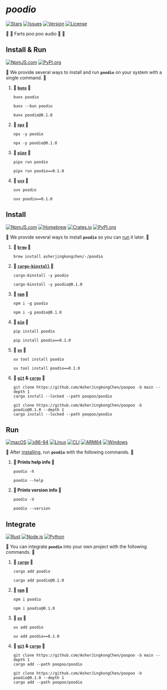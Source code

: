 # _**poodio**_

[![Stars](https://img.shields.io/github/stars/AsherJingkongChen/poopoo?style=for-the-badge&label=stars&logo=refinedgithub&logoColor=fff&labelColor=333&color=c83)](https://github.com/AsherJingkongChen/poopoo/stargazers)
[![Issues](https://img.shields.io/github/issues/AsherJingkongChen/poopoo?style=for-the-badge&label=issues&logo=github&logoColor=fff&labelColor=333&color=485)](https://github.com/AsherJingkongChen/poopoo/issues)
[![Version](https://img.shields.io/github/v/release/AsherJingkongChen/poopoo?filter=poodio%40*&style=for-the-badge&label=version&logo=semver&logoColor=fff&labelColor=333&color=38c)](https://github.com/AsherJingkongChen/poopoo/releases?q=poodio%40&expanded=true)
[![License](https://img.shields.io/github/license/AsherJingkongChen/poopoo?style=for-the-badge&label=license&logo=spdx&logoColor=09f&labelColor=333&color=048)](https://github.com/AsherJingkongChen/poopoo/blob/main/LICENSE.txt)

💩 💨 Farts poo poo audio 💨 💩

## Install & Run

[![NpmJS.com](https://img.shields.io/npm/v/poodio?style=for-the-badge&label=npmjs&logo=npm&logoColor=d33&labelColor=333&color=c22)](https://www.npmjs.com/package/poodio)
[![PyPI.org](https://img.shields.io/pypi/v/poodio?style=for-the-badge&label=pypi&logo=pypi&logoColor=fd4&labelColor=333&color=59d)](https://pypi.org/project/poodio/)

💩 We provide several ways to install and run **`poodio`** on your system with a single command. 💩

1. **💩 [`bunx`](https://bun.sh/) 💩**
    ```shell
    bunx poodio
    ```
    ```shell
    bunx --bun poodio
    ```
    ```shell
    bunx poodio@0.1.0
    ```
2. **💩 [`npx`](https://nodejs.org/en/download/) 💩**
    ```shell
    npx -y poodio
    ```
    ```shell
    npx -y poodio@0.1.0
    ```
3. **💩 [`pipx`](https://pypi.org/project/pipx/) 💩**
    ```shell
    pipx run poodio
    ```
    ```shell
    pipx run poodio==0.1.0
    ```
4. **💩 [`uvx`](https://docs.astral.sh/uv/#installation) 💩**
    ```shell
    uvx poodio
    ```
    ```shell
    uvx poodio==0.1.0
    ```

## Install

[![NpmJS.com](https://img.shields.io/npm/v/poodio?style=for-the-badge&label=npmjs&logo=npm&logoColor=d33&labelColor=333&color=c22)](https://www.npmjs.com/package/poodio)
[![Homebrew](https://img.shields.io/badge/dynamic/regex?url=https%3A%2F%2Fraw.githubusercontent.com%2FAsherJingkongChen%2Fhomebrew--%2Frefs%2Fheads%2Fmain%2FFormula%2Fpoodio.rb&search=version%20%22%28%5B0-9%5D%2B.%5B0-9%5D%2B.%5B0-9%5D%2B%29%22&replace=v%241&style=for-the-badge&label=homebrew&logo=homebrew&logoColor=fc9&labelColor=333&color=b73)](https://github.com/AsherJingkongChen/homebrew--/blob/main/Formula/poodio.rb)
[![Crates.io](https://img.shields.io/crates/v/poodio?style=for-the-badge&label=crates&logo=docs.rs&logoColor=da3&labelColor=333&color=473)](https://crates.io/crates/poodio)
[![PyPI.org](https://img.shields.io/pypi/v/poodio?style=for-the-badge&label=pypi&logo=pypi&logoColor=fd4&labelColor=333&color=59d)](https://pypi.org/project/poodio/)

💩 We provide several ways to install **`poodio`** so you can [run](#run) it later. 💩

1. **💩 [`brew`](https://brew.sh/) 💩**
    ```shell
    brew install asherjingkongchen/-/poodio
    ```
2. **💩 [`cargo-binstall`](https://github.com/cargo-bins/cargo-binstall?tab=readme-ov-file#installation) 💩**
    ```shell
    cargo-binstall -y poodio
    ```
    ```shell
    cargo-binstall -y poodio@0.1.0
    ```
3. **💩 [`npm`](https://nodejs.org/en/download/) 💩**
    ```shell
    npm i -g poodio
    ```
    ```shell
    npm i -g poodio@0.1.0
    ```
4. **💩 [`pip`](https://pip.pypa.io/en/stable/installation/) 💩**
    ```shell
    pip install poodio
    ```
    ```shell
    pip install poodio==0.1.0
    ```
5. **💩 [`uv`](https://docs.astral.sh/uv/#installation) 💩**
    ```shell
    uv tool install poodio
    ```
    ```shell
    uv tool install poodio==0.1.0
    ```
6. **💩 [`git`](https://git-scm.com/downloads) & [`cargo`](https://doc.rust-lang.org/cargo/getting-started/installation.html) 💩**
    ```shell
    git clone https://github.com/AsherJingkongChen/poopoo -b main --depth 1
    cargo install --locked --path poopoo/poodio
    ```
    ```shell
    git clone https://github.com/AsherJingkongChen/poopoo -b poodio@0.1.0 --depth 1
    cargo install --locked --path poopoo/poodio
    ```

## Run

[![macOS](https://img.shields.io/badge/macos-eee?style=for-the-badge&logo=apple&logoColor=fff&labelColor=333)](https://www.apple.com/macos/)
[![x86-64](https://img.shields.io/badge/x86%e2%80%9364-e22?style=for-the-badge&logo=amd&logoColor=e22&labelColor=333)](https://www.kernel.org/doc/html/v6.14/arch/x86/x86_64/index.html)
[![Linux](https://img.shields.io/badge/linux-fc2?style=for-the-badge&logo=linux&logoColor=fc2&labelColor=333)](https://kernel.org/)
[![CLI](https://img.shields.io/badge/cli-6a3?style=for-the-badge&logo=gnometerminal&logoColor=6a3&labelColor=333)](https://en.wikipedia.org/wiki/Command-line_interface)
[![ARM64](https://img.shields.io/badge/arm64-09b?style=for-the-badge&logo=arm&logoColor=09b&labelColor=333)](https://www.kernel.org/doc/html/v6.14/arch/arm64/index.html)
[![Windows](https://img.shields.io/badge/windows-07d?style=for-the-badge&logo=gitforwindows&logoColor=07d&labelColor=333)](https://www.microsoft.com/en-us/windows/)

💩 After [installing](#install), run **`poodio`** with the following commands. 💩

1. **💩 Prints help info 💩**
    ```shell
    poodio -h
    ```
    ```shell
    poodio --help
    ```
2. **💩 Prints version info 💩**
    ```shell
    poodio -V
    ```
    ```shell
    poodio --version
    ```

## Integrate

[![Rust](https://img.shields.io/crates/msrv/poodio?style=for-the-badge&label=rust&logo=rust&logoColor=fff&labelColor=333&color=d41)](https://crates.io/crates/poodio)
[![Node.js](https://img.shields.io/node/v/poodio?style=for-the-badge&label=node&logo=node.js&logoColor=6c3&labelColor=333&color=393)](https://www.npmjs.com/package/poodio)
[![Python](https://img.shields.io/python/required-version-toml?tomlFilePath=https%3A%2F%2Fraw.githubusercontent.com%2FAsherjingkongChen%2Fpoopoo%2Fmain%2Fpoodio%2Fpyproject.toml&style=for-the-badge&label=python&logo=python&logoColor=fd4&labelColor=333&color=36a)](https://pypi.org/project/poodio/)

💩 You can integrate **`poodio`** into your own project with the following commands. 💩

1. **💩 [`cargo`](https://doc.rust-lang.org/cargo/getting-started/installation.html) 💩**
    ```shell
    cargo add poodio
    ```
    ```shell
    cargo add poodio@0.1.0
    ```
2. **💩 [`npm`](https://nodejs.org/en/download/) 💩**
    ```shell
    npm i poodio
    ```
    ```shell
    npm i poodio@0.1.0
    ```
3. **💩 [`uv`](https://docs.astral.sh/uv/#installation) 💩**
    ```shell
    uv add poodio
    ```
    ```shell
    uv add poodio==0.1.0
    ```
4. **💩 [`git`](https://git-scm.com/downloads) & [`cargo`](https://doc.rust-lang.org/cargo/getting-started/installation.html) 💩**
    ```shell
    git clone https://github.com/AsherJingkongChen/poopoo -b main --depth 1
    cargo add --path poopoo/poodio
    ```
    ```shell
    git clone https://github.com/AsherJingkongChen/poopoo -b poodio@0.1.0 --depth 1
    cargo add --path poopoo/poodio
    ```
